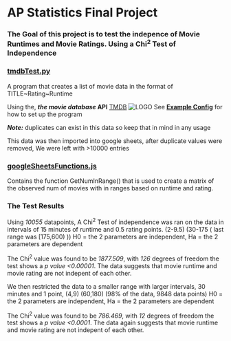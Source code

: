 # AP Statistics Final Project

### The Goal of this project is to test the indepence of Movie Runtimes and Movie Ratings. Using a Chi<sup>2</sup> Test of Independence

### [**tmdbTest.py**](tmdbTest.py)

A program that creates a list of movie data in the format of TITLE\~Rating\~Runtime

Using the, **_the movie database_ API** [TMDB](https://www.themoviedb.org/) ![LOGO](https://www.themoviedb.org/assets/2/v4/logos/v2/blue_short-8e7b30f73a4020692ccca9c88bafe5dcb6f8a62a4c6bc55cd9ba82bb2cd95f6c.svg)
See [**Example Config**](example_config.py) for how to set up the program

**_Note:_** duplicates can exist in this data so keep that in mind in any usage

This data was then imported into google sheets, after duplicate values were removed, We were left with >10000 entries

### [**googleSheetsFunctions.js**](googleSheetsFunctions.js)

Contains the function GetNumInRange() that is used to create a matrix of the observed num of movies with in ranges based on runtime and rating.

### The Test Results

Using _10055_ datapoints, A Chi<sup>2</sup> Test of independence was ran on the data in intervals of 15 minutes of runtime and 0.5 rating points. (2-9.5) (30-175 ( last range was [175,600) ))
H0 = the 2 parameters are independent, Ha = the 2 parameters are dependent

The Chi<sup>2</sup> value was found to be _1877.509_, with _126_ degrees of freedom the test shows a _p value <0.00001_.
The data suggests that movie runtime and movie rating are not indepent of each other.

We then restricted the data to a smaller range with larger intervals, 30 minutes and 1 point, (4,9) (60,180) (98% of the data, 9848 data points)
H0 = the 2 parameters are independent, Ha = the 2 parameters are dependent

The Chi<sup>2</sup> value was found to be _786.469_, with _12_ degrees of freedom the test shows a _p value <0.0001_.
The data again suggests that movie runtime and movie rating are not indepent of each other.
